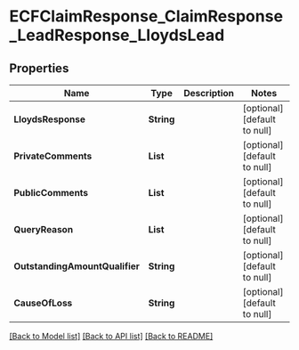 # ECFClaimResponse_ClaimResponse_LeadResponse_LloydsLead
## Properties

| Name | Type | Description | Notes |
|------------ | ------------- | ------------- | -------------|
| **LloydsResponse** | **String** |  | [optional] [default to null] |
| **PrivateComments** | **List** |  | [optional] [default to null] |
| **PublicComments** | **List** |  | [optional] [default to null] |
| **QueryReason** | **List** |  | [optional] [default to null] |
| **OutstandingAmountQualifier** | **String** |  | [optional] [default to null] |
| **CauseOfLoss** | **String** |  | [optional] [default to null] |

[[Back to Model list]](../README.md#documentation-for-models) [[Back to API list]](../README.md#documentation-for-api-endpoints) [[Back to README]](../README.md)

